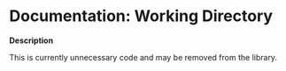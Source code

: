 # Documentation: Working Directory

**Description**

This is currently unnecessary code and may be removed from the library.
